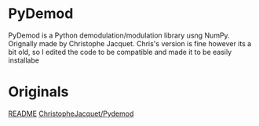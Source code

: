 # PyDemod
PyDemod is a Python demodulation/modulation library usng NumPy. Orignally made by Christophe Jacquet. Chris's version is fine however its a bit old, so I edited the code to be compatible and made it to be easily installabe

# Originals
[README](/OLD_README.md)
[ChristopheJacquet/Pydemod](https://github.com/ChristopheJacquet/Pydemod)